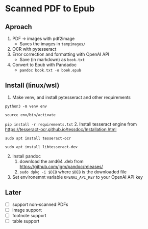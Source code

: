 # Scanned PDF to Epub


## Aproach

1. PDF -> images with pdf2image
    * Saves the images in `tempimages/`
2. OCR with pytesseract
3. Error correction and formatting with OpenAI API
    * Save (in markdown) as `book.txt`
4. Convert to Epub with Pandadoc
    * `pandoc book.txt -o book.epub`


## Install (linux/wsl)
1. Make venv, and install pytesseract and other requirements

`python3 -m venv env`

`source env/bin/activate`

`pip install -r requirements.txt`
2. Install tesseract engine from https://tesseract-ocr.github.io/tessdoc/Installation.html

`sudo apt install tesseract-ocr`

`sudo apt install libtesseract-dev`

2. Install pandoc
    1. download the amd64 .deb from https://github.com/jgm/pandoc/releases/
    2. `sudo dpkg -i $DEB` where `$DEB` is the downloaded file
3. Set environemnt variable `OPENAI_API_KEY` to your OpenAI API key

## Later
- [ ] support non-scanned PDFs
- [ ] image support
- [ ] footnote support
- [ ] table support